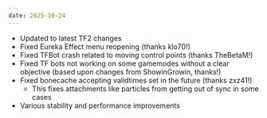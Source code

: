 ```yaml
---
date: 2025-10-24
---
```


* Updated to latest TF2 changes
* Fixed Eureka Effect menu reopening (thanks klo70!)
* Fixed TFBot crash related to moving control points (thanks TheBetaM!)
* Fixed TF bots not working on some gamemodes without a clear objective (based upon changes from ShowinGrowin, thanks!)
* Fixed bonecache accepting validtimes set in the future (thanks zxz41!)
    * This fixes attachments like particles from getting out of sync in some cases
* Various stability and performance improvements
